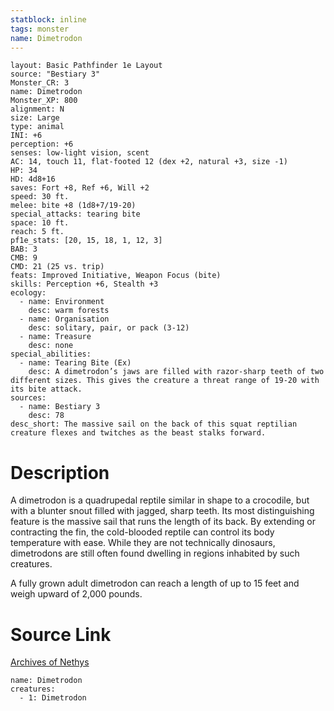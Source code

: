 ```yaml
---
statblock: inline
tags: monster
name: Dimetrodon
---
```

```statblock
layout: Basic Pathfinder 1e Layout
source: "Bestiary 3"
Monster_CR: 3
name: Dimetrodon
Monster_XP: 800
alignment: N
size: Large
type: animal
INI: +6
perception: +6
senses: low-light vision, scent
AC: 14, touch 11, flat-footed 12 (dex +2, natural +3, size -1)
HP: 34
HD: 4d8+16
saves: Fort +8, Ref +6, Will +2
speed: 30 ft.
melee: bite +8 (1d8+7/19-20)
special_attacks: tearing bite
space: 10 ft.
reach: 5 ft.
pf1e_stats: [20, 15, 18, 1, 12, 3]
BAB: 3
CMB: 9
CMD: 21 (25 vs. trip)
feats: Improved Initiative, Weapon Focus (bite)
skills: Perception +6, Stealth +3
ecology:
  - name: Environment
    desc: warm forests
  - name: Organisation
    desc: solitary, pair, or pack (3-12)
  - name: Treasure
    desc: none
special_abilities:
  - name: Tearing Bite (Ex)
    desc: A dimetrodon’s jaws are filled with razor-sharp teeth of two different sizes. This gives the creature a threat range of 19-20 with its bite attack.
sources:
  - name: Bestiary 3
    desc: 78
desc_short: The massive sail on the back of this squat reptilian creature flexes and twitches as the beast stalks forward.
```
# Description
A dimetrodon is a quadrupedal reptile similar in shape to a crocodile, but with a blunter snout filled with jagged, sharp teeth. Its most distinguishing feature is the massive sail that runs the length of its back. By extending or contracting the fin, the cold-blooded reptile can control its body temperature with ease. While they are not technically dinosaurs, dimetrodons are still often found dwelling in regions inhabited by such creatures.

A fully grown adult dimetrodon can reach a length of up to 15 feet and weigh upward of 2,000 pounds.
# Source Link
[Archives of Nethys](https://aonprd.com/MonsterDisplay.aspx?ItemName=Dimetrodon)
```encounter-table
name: Dimetrodon
creatures:
  - 1: Dimetrodon
```
